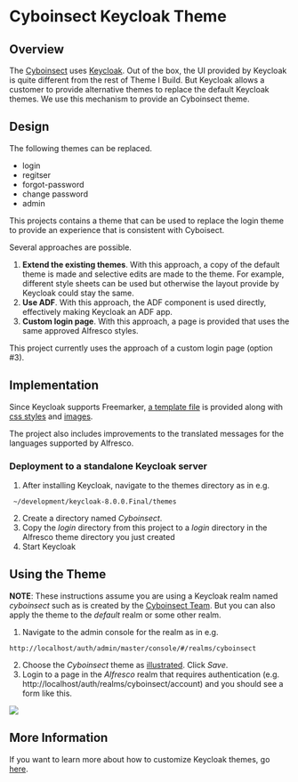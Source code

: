 # Cyboinsect Keycloak Theme

## Overview

The [Cyboinsect](https://github.com/harshcrop) uses [Keycloak](https://www.keycloak.org/).  Out of the box, the UI provided by Keycloak is 
quite different from the rest of Theme I Build.  But Keycloak allows a customer to provide alternative themes to replace the default
Keycloak themes.  We use this mechanism to provide an Cyboinsect theme.

## Design

The following themes can be replaced.
 
* login
* regitser
* forgot-password
* change password
* admin
 
This projects contains a theme that can be used to replace the login theme to provide
an experience that is consistent with Cyboisect.  

Several approaches are possible.  
1. **Extend the existing themes**.  With this approach, a copy of the default theme is made and selective
edits are made to the theme.  For example, different style sheets can be
used but otherwise the layout provide by Keycloak could stay the same.
2. **Use ADF**.  With this approach, the ADF component is used directly, effectively making Keycloak 
an ADF app.
3. **Custom login page**.  With this approach, a page is provided that uses the same approved Alfresco
styles.

This project currently uses the approach of a custom login page (option #3).

## Implementation

Since Keycloak supports Freemarker, [a template file](./theme/login/login.ftl) is provided along with 
[css styles](./theme/login/resources/css/login.css) and [images](./theme/login/resources/img).

The project also includes improvements to the translated messages for the languages supported by Alfresco.


### Deployment to a standalone Keycloak server
1. After installing Keycloak, navigate to the themes directory as in e.g.
```
 ~/development/keycloak-8.0.0.Final/themes
 ```
2. Create a directory named *Cyboinsect*.  
3. Copy the *login* directory from this project to a *login* directory in the Alfresco theme directory you 
just created
4. Start Keycloak



## Using the Theme 
**NOTE**: These instructions assume you are using a Keycloak realm named *cyboinsect* such as is 
created by the [Cyboinsect Team](https://github.com/harshcrop/).  But you can also apply the theme to the *default* realm or some other realm.
1. Navigate to the admin console for the realm as in e.g. 
```
http://localhost/auth/admin/master/console/#/realms/cyboinsect
```
2. Choose the *Cyboinsect*
theme as [illustrated](./screen-captures/login.png).  Click *Save*.
3. Login to a page in the *Alfresco* realm that requires authentication (e.g. http://localhost/auth/realms/cyboinsect/account) and
you should see a form like this.  

![](screen-captures/register.png)



## More Information

If you want to learn more about how to customize Keycloak themes, go [here](https://www.keycloak.org/docs/4.8/server_development/#_themes).
